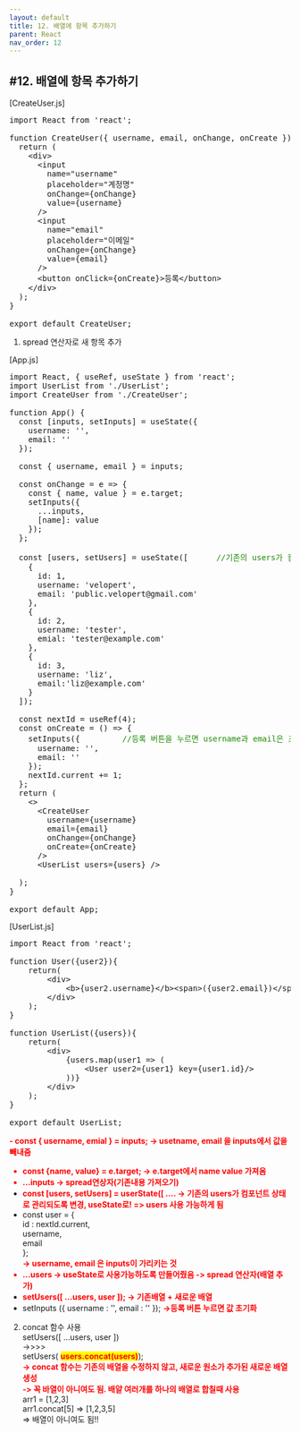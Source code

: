 ```yaml
---
layout: default
title: 12. 배열에 항목 추가하기
parent: React
nav_order: 12
---
```


## #12. 배열에 항목 추가하기

[CreateUser.js]<br>
<pre>
import React from 'react';

function CreateUser({ username, email, onChange, onCreate }) {
  return (
    &lt;div>
      &lt;input
        name="username"
        placeholder="계정명"
        onChange={onChange}
        value={username}
      />
      &lt;input
        name="email"
        placeholder="이메일"
        onChange={onChange}
        value={email}
      />
      &lt;button onClick={onCreate}>등록&lt;/button>
    &lt;/div>
  );
}

export default CreateUser;
</pre>

1. spread 연산자로 새 항목 추가

[App.js]
<pre>
import React, { useRef, useState } from 'react';
import UserList from './UserList';
import CreateUser from './CreateUser';

function App() {
  const [inputs, setInputs] = useState({
    username: '',
    email: ''
  });

  const { username, email } = inputs;

  const onChange = e => {
    const { name, value } = e.target;
    setInputs({
      ...inputs,
      [name]: value
    });
  };

  const [users, setUsers] = useState([      <span style="color:#1c8a00;">//기존의 users가 컴포넌트 상태로 관리되도록 변경</span>
    {
      id: 1,
      username: 'velopert',
      email: 'public.velopert@gmail.com'
    },
    {
      id: 2,
      username: 'tester',
      emial: 'tester@example.com'
    },
    {
      id: 3,
      username: 'liz',
      email:'liz@example.com'
    }  
  ]);

  const nextId = useRef(4);
  const onCreate = () => {
    setInputs({         <span style="color:#1c8a00;">//등록 버튼을 누르면 username과 email은 초기화</span>
      username: '',
      email: ''
    });
    nextId.current += 1;
  };
  return (
    <>
      &lt;CreateUser
        username={username}
        email={email}
        onChange={onChange}
        onCreate={onCreate}
      />
      &lt;UserList users={users} />
    </>
  );
}

export default App;
</pre>

[UserList.js]
<pre>
import React from 'react';

function User({user2}){
    return(
        &lt;div>
            &lt;b>{user2.username}&lt;/b>&lt;span>({user2.email})&lt;/span>
        &lt;/div>
    );
}

function UserList({users}){
    return(
        &lt;div>
            {users.map(user1 => (
                &lt;User user2={user1} key={user1.id}/>
            ))}
        &lt;/div>
    );
}

export default UserList;
</pre>

<b style="color:red;">- const { username, emial } = inputs; -> usetname, email 을 inputs에서 값을 빼내줌
- const {name, value} = e.target; -> e.target에서 name value 가져옴
- ...inputs -> spread연상자(기존내용 가져오기)
- const [users, setUsers] = userState([ .... -> 기존의 users가 컴포넌트 상태로 관리되도록 변경, useState로! => users 사용 가능하게 됨</b><br>
- const user = {<br>
id : nextId.current,<br>
username,<br>
email<br>
};<br>
<b style="color:red;">-> username, email 은 inputs이 가리키는 것
- ...users -> useState로 사용가능하도록 만들어줬음
-> spread 연산자(배열 추가)
- setUsers([ ...users, user ]); -> 기존배열 + 새로운 배열</b>
- setInputs ({
username : '',
email : ''
}); <b style="color:red;">->등록 버튼 누르면 값 초기화</b>

2. concat 함수 사용<br>
setUsers([ ...users, user ])<br>
->>>><br>
setUsers( <b style="color:red; background : yellow;">users.concat(users)</b>);<br>
<b style="color:red;">-> concat 함수는 기존의 배열을 수정하지 않고, 새로운 원소가 추가된 새로운 배열 생성<br>
-> 꼭 바열이 아니여도 됨. 배얄 여러개를 하나의 배열로 합칠때 사용</b><br>
arr1 = [1,2,3]<br>
arr1.concat[5] => [1,2,3,5]<br>
=> 배열이 아니여도 됨!!
